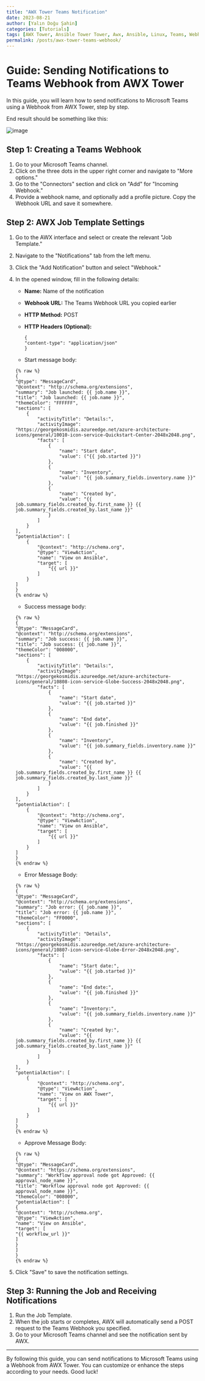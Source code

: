 ```yaml
---
title: "AWX Tower Teams Notification"
date: 2023-08-21
author: [Yalın Doğu Şahin]
categories: [Tutorials]
tags: [AWX Tower, Ansible Tower Tower, Awx, Ansible, Linux, Teams, Webhook, Notification]
permalink: /posts/awx-tower-teams-webhook/
---
```




# Guide: Sending Notifications to Teams Webhook from AWX Tower

In this guide, you will learn how to send notifications to Microsoft Teams using a Webhook from AWX Tower, step by step.

End result should be something like this:


![image](https://github.com/yalindogusahin/yalindogusahin.github.io/blob/master/images/teams.png)



## Step 1: Creating a Teams Webhook

1. Go to your Microsoft Teams channel.
2. Click on the three dots in the upper right corner and navigate to "More options."
3. Go to the "Connectors" section and click on "Add" for "Incoming Webhook."
4. Provide a webhook name, and optionally add a profile picture. Copy the Webhook URL and save it somewhere.

## Step 2: AWX Job Template Settings

1. Go to the AWX interface and select or create the relevant "Job Template."
2. Navigate to the "Notifications" tab from the left menu.
3. Click the "Add Notification" button and select "Webhook."
4. In the opened window, fill in the following details:
   - **Name:** Name of the notification
   - **Webhook URL:** The Teams Webhook URL you copied earlier
   - **HTTP Method:** POST
   - **HTTP Headers (Optional):**
     
     
     ```
     {
     "content-type": "application/json"
     }
     ```
    
    
   - Start message body:
      
    
    ```
    {% raw %}
    {   
    "@type": "MessageCard",
    "@context": "http://schema.org/extensions",
    "summary": "Job launched: {{ job.name }}",
    "title": "Job launched: {{ job.name }}",
    "themeColor": "FFFFFF",
    "sections": [
        {
            "activityTitle": "Details:",
            "activityImage": "https://georgekosmidis.azureedge.net/azure-architecture-icons/general/10010-icon-service-Quickstart-Center-2048x2048.png",
            "facts": [
                {
                    "name": "Start date",
                    "value": ("{{ job.started }}")
                },
                {
                    "name": "Inventory",
                    "value": "{{ job.summary_fields.inventory.name }}"
                },
                {
                    "name": "Created by",
                    "value": "{{ job.summary_fields.created_by.first_name }} {{ job.summary_fields.created_by.last_name }}"
                }
            ]
        }
    ],
    "potentialAction": [
        {
            "@context": "http://schema.org",
            "@type": "ViewAction",
            "name": "View on Ansible",
            "target": [
                "{{ url }}"
            ]
        }
    ]
    }
    {% endraw %}
    ```
    
   - Success message body:

    ```
    {% raw %}
    {
    "@type": "MessageCard",
    "@context": "http://schema.org/extensions",
    "summary": "Job success: {{ job.name }}",
    "title": "Job success: {{ job.name }}",
    "themeColor": "008000",
    "sections": [
        {
            "activityTitle": "Details:",
            "activityImage": "https://georgekosmidis.azureedge.net/azure-architecture-icons/general/10808-icon-service-Globe-Success-2048x2048.png",
            "facts": [
                {
                    "name": "Start date",
                    "value": "{{ job.started }}"
                },
                {
                    "name": "End date",
                    "value": "{{ job.finished }}"
                },
                {
                    "name": "Inventory",
                    "value": "{{ job.summary_fields.inventory.name }}"
                },
                {
                    "name": "Created by",
                    "value": "{{ job.summary_fields.created_by.first_name }} {{ job.summary_fields.created_by.last_name }}"
                }
            ]
        }
    ],
    "potentialAction": [
        {
            "@context": "http://schema.org",
            "@type": "ViewAction",
            "name": "View on Ansible",
            "target": [
                "{{ url }}"
            ]
        }
    ]
    }
    {% endraw %}
    ```

   - Error Message Body:
      
    ```
    {% raw %}
    {
    "@type": "MessageCard",
    "@context": "http://schema.org/extensions",
    "summary": "Job error: {{ job.name }}",
    "title": "Job error: {{ job.name }}",
    "themeColor": "FF0000",
    "sections": [
        {
            "activityTitle": "Details",
            "activityImage": "https://georgekosmidis.azureedge.net/azure-architecture-icons/general/10807-icon-service-Globe-Error-2048x2048.png",
            "facts": [
                {
                    "name": "Start date:",
                    "value": "{{ job.started }}"
                },
                {
                    "name": "End date:",
                    "value": "{{ job.finished }}"
                },
                {
                    "name": "Inventory:",
                    "value": "{{ job.summary_fields.inventory.name }}"
                },
                {
                    "name": "Created by:",
                    "value": "{{ job.summary_fields.created_by.first_name }} {{ job.summary_fields.created_by.last_name }}"
                }
            ]
        }
    ],
    "potentialAction": [
        {
            "@context": "http://schema.org",
            "@type": "ViewAction",
            "name": "View on AWX Tower",
            "target": [
                "{{ url }}"
            ]
        }
    ]
    }
    {% endraw %}
    ```

   - Approve Message Body:

    ```
    {% raw %}
    {
    "@type": "MessageCard",
    "@context": "https://schema.org/extensions",
    "summary": "Workflow approval node got Approved: {{ approval_node_name }}",
    "title": "Workflow approval node got Approved: {{ approval_node_name }}",
    "themeColor": "008000",
    "potentialAction": [
    {
    "@context": "http://schema.org",
    "@type": "ViewAction",
    "name": "View on Ansible",
    "target": [
    "{{ workflow_url }}"
    ]
    }
    ]
    }
    {% endraw %}
    ```

6. Click "Save" to save the notification settings.

## Step 3: Running the Job and Receiving Notifications

1. Run the Job Template.
2. When the job starts or completes, AWX will automatically send a POST request to the Teams Webhook you specified.
3. Go to your Microsoft Teams channel and see the notification sent by AWX.

---

By following this guide, you can send notifications to Microsoft Teams using a Webhook from AWX Tower. You can customize or enhance the steps according to your needs. Good luck!
